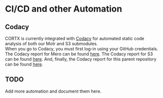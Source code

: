 CI/CD and other Automation
==========================

Codacy
------
CORTX is currently integrated with [Codacy](http://codacy.com) for automated static code analysis of both our Motr and S3 submodules.  
When you go to Codacy, you must first log-in using your GitHub credentials.  The Codacy report for Mero can be found [here](https://app.codacy.com/gh/Seagate/mero/dashboard).  The Codacy report for S3 can be found [here](https://app.codacy.com/gh/Seagate/s3server/dashboard).  And, finally, the Codacy report for this parent repository can be found [here](https://app.codacy.com/gh/Seagate/cortx/dashboard).

TODO
----
Add more automation and document them here.
